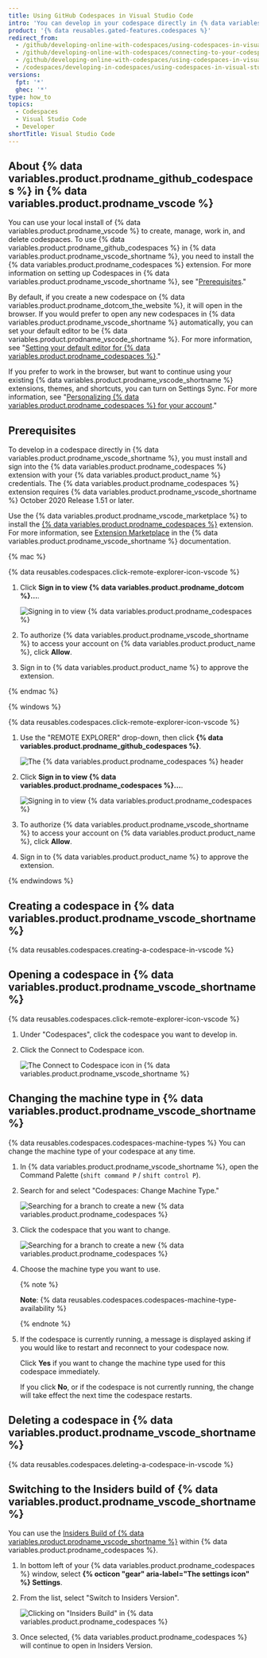 ```yaml
---
title: Using GitHub Codespaces in Visual Studio Code
intro: 'You can develop in your codespace directly in {% data variables.product.prodname_vscode %} by connecting the {% data variables.product.prodname_github_codespaces %} extension with your account on {% data variables.product.product_name %}.'
product: '{% data reusables.gated-features.codespaces %}'
redirect_from:
  - /github/developing-online-with-codespaces/using-codespaces-in-visual-studio-code
  - /github/developing-online-with-codespaces/connecting-to-your-codespace-from-visual-studio-code
  - /github/developing-online-with-codespaces/using-codespaces-in-visual-studio
  - /codespaces/developing-in-codespaces/using-codespaces-in-visual-studio-code
versions:
  fpt: '*'
  ghec: '*'
type: how_to
topics:
  - Codespaces
  - Visual Studio Code
  - Developer
shortTitle: Visual Studio Code
---
```


 
## About {% data variables.product.prodname_github_codespaces %} in {% data variables.product.prodname_vscode %}

You can use your local install of {% data variables.product.prodname_vscode %} to create, manage, work in, and delete codespaces. To use {% data variables.product.prodname_github_codespaces %} in {% data variables.product.prodname_vscode_shortname %}, you need to install the {% data variables.product.prodname_codespaces %} extension. For more information on setting up Codespaces in {% data variables.product.prodname_vscode_shortname %}, see "[Prerequisites](#prerequisites)."

By default, if you create a new codespace on {% data variables.product.prodname_dotcom_the_website %}, it will open in the browser. If you would prefer to open any new codespaces in {% data variables.product.prodname_vscode_shortname %} automatically, you can set your default editor to be {% data variables.product.prodname_vscode_shortname %}. For more information, see "[Setting your default editor for {% data variables.product.prodname_codespaces %}](/codespaces/managing-your-codespaces/setting-your-default-editor-for-codespaces)."

If you prefer to work in the browser, but want to continue using your existing {% data variables.product.prodname_vscode_shortname %} extensions, themes, and shortcuts, you can turn on Settings Sync. For more information, see "[Personalizing {% data variables.product.prodname_codespaces %} for your account](/codespaces/customizing-your-codespace/personalizing-codespaces-for-your-account#settings-sync)."

## Prerequisites

To develop in a codespace directly in {% data variables.product.prodname_vscode_shortname %}, you must install and sign into the {% data variables.product.prodname_codespaces %} extension with your {% data variables.product.product_name %} credentials. The {% data variables.product.prodname_codespaces %} extension requires {% data variables.product.prodname_vscode_shortname %} October 2020 Release 1.51 or later.

Use the {% data variables.product.prodname_vscode_marketplace %} to install the [{% data variables.product.prodname_codespaces %}](https://marketplace.visualstudio.com/items?itemName=GitHub.codespaces) extension. For more information, see [Extension Marketplace](https://code.visualstudio.com/docs/editor/extension-gallery) in the {% data variables.product.prodname_vscode_shortname %} documentation.


{% mac %}

{% data reusables.codespaces.click-remote-explorer-icon-vscode %}
1. Click **Sign in to view {% data variables.product.prodname_dotcom %}...**.

   ![Signing in to view {% data variables.product.prodname_codespaces %}](/assets/images/help/codespaces/sign-in-to-view-codespaces-vscode-mac.png)

2. To authorize {% data variables.product.prodname_vscode_shortname %} to access your account on {% data variables.product.product_name %}, click **Allow**.
3. Sign in to {% data variables.product.product_name %} to approve the extension.

{% endmac %}

{% windows %}

{% data reusables.codespaces.click-remote-explorer-icon-vscode %}
1. Use the "REMOTE EXPLORER" drop-down, then click **{% data variables.product.prodname_github_codespaces %}**.

   ![The {% data variables.product.prodname_codespaces %} header](/assets/images/help/codespaces/codespaces-header-vscode.png)

1. Click **Sign in to view {% data variables.product.prodname_codespaces %}...**.

   ![Signing in to view {% data variables.product.prodname_codespaces %}](/assets/images/help/codespaces/sign-in-to-view-codespaces-vscode.png)

1. To authorize {% data variables.product.prodname_vscode_shortname %} to access your account on {% data variables.product.product_name %}, click **Allow**.
1. Sign in to {% data variables.product.product_name %} to approve the extension.

{% endwindows %}

## Creating a codespace in {% data variables.product.prodname_vscode_shortname %}

{% data reusables.codespaces.creating-a-codespace-in-vscode %}

## Opening a codespace in {% data variables.product.prodname_vscode_shortname %}

{% data reusables.codespaces.click-remote-explorer-icon-vscode %}
1. Under "Codespaces", click the codespace you want to develop in.
1. Click the Connect to Codespace icon.

   ![The Connect to Codespace icon in {% data variables.product.prodname_vscode_shortname %}](/assets/images/help/codespaces/click-connect-to-codespace-icon-vscode.png)

## Changing the machine type in {% data variables.product.prodname_vscode_shortname %}

{% data reusables.codespaces.codespaces-machine-types %} You can change the machine type of your codespace at any time.

1. In {% data variables.product.prodname_vscode_shortname %}, open the Command Palette (`shift command P` / `shift control P`).
1. Search for and select "Codespaces: Change Machine Type."

   ![Searching for a branch to create a new {% data variables.product.prodname_codespaces %}](/assets/images/help/codespaces/vscode-change-machine-type-option.png)

1. Click the codespace that you want to change.

   ![Searching for a branch to create a new {% data variables.product.prodname_codespaces %}](/assets/images/help/codespaces/vscode-change-machine-choose-repo.png)

1. Choose the machine type you want to use. 

   {% note %}

   **Note**: {% data reusables.codespaces.codespaces-machine-type-availability %}

   {% endnote %}

1. If the codespace is currently running, a message is displayed asking if you would like to restart and reconnect to your codespace now.

   Click **Yes** if you want to change the machine type used for this codespace immediately.
   
   If you click **No**, or if the codespace is not currently running, the change will take effect the next time the codespace restarts.

## Deleting a codespace in {% data variables.product.prodname_vscode_shortname %}

{% data reusables.codespaces.deleting-a-codespace-in-vscode %}

## Switching to the Insiders build of {% data variables.product.prodname_vscode_shortname %}

You can use the [Insiders Build of {% data variables.product.prodname_vscode_shortname %}](https://code.visualstudio.com/docs/setup/setup-overview#_insiders-nightly-build) within {% data variables.product.prodname_codespaces %}.

1. In bottom left of your {% data variables.product.prodname_codespaces %} window, select **{% octicon "gear" aria-label="The settings icon" %} Settings**.
2. From the list, select "Switch to Insiders Version".

   ![Clicking on "Insiders Build" in {% data variables.product.prodname_codespaces %}](/assets/images/help/codespaces/codespaces-insiders-vscode.png)
3. Once selected, {% data variables.product.prodname_codespaces %} will continue to open in Insiders Version.

